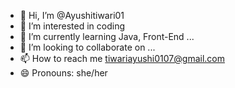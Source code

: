 - 👋 Hi, I’m @Ayushitiwari01
- 👀 I’m interested in coding
- 🌱 I’m currently learning Java, Front-End ...
- 💞️ I’m looking to collaborate on ...
- 📫 How to reach me tiwariayushi0107@gmail.com
- 😄 Pronouns: she/her
  

<!---
Ayushitiwari01/Ayushitiwari01 is a ✨ special ✨ repository because its `README.md` (this file) appears on your GitHub profile.
You can click the Preview link to take a look at your changes.
--->
